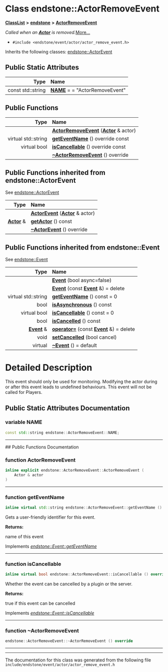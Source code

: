 

# Class endstone::ActorRemoveEvent



[**ClassList**](annotated.md) **>** [**endstone**](namespaceendstone.md) **>** [**ActorRemoveEvent**](classendstone_1_1ActorRemoveEvent.md)



_Called when an_ [_**Actor**_](classendstone_1_1Actor.md) _is removed._[More...](#detailed-description)

* `#include <endstone/event/actor/actor_remove_event.h>`



Inherits the following classes: [endstone::ActorEvent](classendstone_1_1ActorEvent.md)
































## Public Static Attributes

| Type | Name |
| ---: | :--- |
|  const std::string | [**NAME**](#variable-name)   = = "ActorRemoveEvent"<br> |










































## Public Functions

| Type | Name |
| ---: | :--- |
|   | [**ActorRemoveEvent**](#function-actorremoveevent) ([**Actor**](classendstone_1_1Actor.md) & actor) <br> |
| virtual std::string | [**getEventName**](#function-geteventname) () override const<br> |
| virtual bool | [**isCancellable**](#function-iscancellable) () override const<br> |
|   | [**~ActorRemoveEvent**](#function-actorremoveevent) () override<br> |


## Public Functions inherited from endstone::ActorEvent

See [endstone::ActorEvent](classendstone_1_1ActorEvent.md)

| Type | Name |
| ---: | :--- |
|   | [**ActorEvent**](classendstone_1_1ActorEvent.md#function-actorevent) ([**Actor**](classendstone_1_1Actor.md) & actor) <br> |
|  [**Actor**](classendstone_1_1Actor.md) & | [**getActor**](classendstone_1_1ActorEvent.md#function-getactor) () const<br> |
|   | [**~ActorEvent**](classendstone_1_1ActorEvent.md#function-actorevent) () override<br> |


## Public Functions inherited from endstone::Event

See [endstone::Event](classendstone_1_1Event.md)

| Type | Name |
| ---: | :--- |
|   | [**Event**](classendstone_1_1Event.md#function-event-12) (bool async=false) <br> |
|   | [**Event**](classendstone_1_1Event.md#function-event-22) (const [**Event**](classendstone_1_1Event.md) &) = delete<br> |
| virtual std::string | [**getEventName**](classendstone_1_1Event.md#function-geteventname) () const = 0<br> |
|  bool | [**isAsynchronous**](classendstone_1_1Event.md#function-isasynchronous) () const<br> |
| virtual bool | [**isCancellable**](classendstone_1_1Event.md#function-iscancellable) () const = 0<br> |
|  bool | [**isCancelled**](classendstone_1_1Event.md#function-iscancelled) () const<br> |
|  [**Event**](classendstone_1_1Event.md) & | [**operator=**](classendstone_1_1Event.md#function-operator) (const [**Event**](classendstone_1_1Event.md) &) = delete<br> |
|  void | [**setCancelled**](classendstone_1_1Event.md#function-setcancelled) (bool cancel) <br> |
| virtual  | [**~Event**](classendstone_1_1Event.md#function-event) () = default<br> |
















































































# Detailed Description


This event should only be used for monitoring. Modifying the actor during or after this event leads to undefined behaviours. This event will not be called for Players. 


    
## Public Static Attributes Documentation




### variable NAME 

```C++
const std::string endstone::ActorRemoveEvent::NAME;
```




<hr>
## Public Functions Documentation




### function ActorRemoveEvent 

```C++
inline explicit endstone::ActorRemoveEvent::ActorRemoveEvent (
    Actor & actor
) 
```




<hr>



### function getEventName 


```C++
inline virtual std::string endstone::ActorRemoveEvent::getEventName () override const
```



Gets a user-friendly identifier for this event.




**Returns:**

name of this event 





        
Implements [*endstone::Event::getEventName*](classendstone_1_1Event.md#function-geteventname)


<hr>



### function isCancellable 


```C++
inline virtual bool endstone::ActorRemoveEvent::isCancellable () override const
```



Whether the event can be cancelled by a plugin or the server.




**Returns:**

true if this event can be cancelled 





        
Implements [*endstone::Event::isCancellable*](classendstone_1_1Event.md#function-iscancellable)


<hr>



### function ~ActorRemoveEvent 

```C++
endstone::ActorRemoveEvent::~ActorRemoveEvent () override
```




<hr>

------------------------------
The documentation for this class was generated from the following file `include/endstone/event/actor/actor_remove_event.h`

